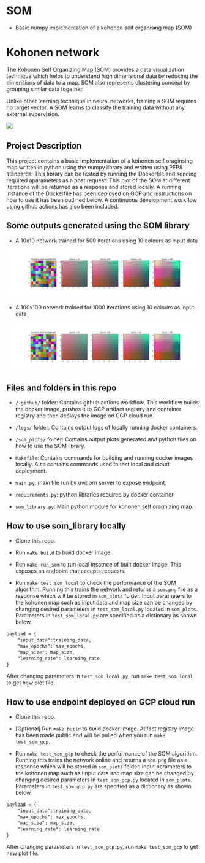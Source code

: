 # SOM
- Basic numpy implementation of a kohonen self organising map (SOM)

# Kohonen network
The Kohonen Self Organizing Map (SOM) provides a data visualization technique which helps to understand high dimensional data by reducing the dimensions of data to a map. SOM also represents clustering concept by grouping similar data together.

Unlike other learning technique in neural networks, training a SOM requires no target vector. A SOM learns to classify the training data without any external supervision.

<img src="http://www.pitt.edu/~is2470pb/Spring05/FinalProjects/Group1a/tutorial/kohonen1.gif" />

## Project Description
This project contains a basic implementation of a kohonen self oraginsing map written in python using the numpy library and written using PEP8 standards. This library can be tested by running the Dockerfile  and sending required aparameters as a post request. This plot of the SOM at different iterations will be returned as a response and stored locally. A running instance of the Dockerfile has been deployed on GCP and instructions on how to use it has been outlined below. A continuous development workflow using github actions has also been included. 

## Some  outputs generated using the SOM library
- A 10x10 network trained for 500 iterations using 10 colours as input data

![10x10_500](examples/10x100_100.png)

- A 100x100 network trained for 1000 iterations using 10 colours as input data

![10x10_500](examples/10x100_100.png)



## Files and folders in this repo
- `/.github/` folder: Contains github actions workflow. This workflow builds the docker image, pushes it to GCP artifact registry and container registry and then deploys the image on GCP cloud run. 

- `/logs/` folder: Contains output logs of locally running docker containers. 

- `/som_plots/` folder: Contains output plots generated and python files on how to use the SOM library. 

- `Makefile`: Contains commands for building and running docker images locally. Also contains commands used to test local and cloud deployment. 

- `main.py`: main file run by uvicorn server to expose endpoint. 

- `requirements.py`: python libraries required by docker container

- `som_library.py`: Main python module for kohonen self oragnizing map. 

## How to use som_library locally 

- Clone this repo. 

- Run `make build` to build docker image

- Run `make run_som` to run local insatnce of built docker image. This exposes an andpoint that accepts requests.

- Run `make test_som_local` to check the performance of the SOM algorithm. Running this trains the network and returns a  `som.png` file as a response which will be stored in `som_plots` folder. Input parameters to the kohonen map  such as input data and map size can be changed by changing desired parameters in `test_som_local.py` located in  `som_plots`. 
Parameters in `test_som_local.py` are specified as a dictionary as shown below. 
```
payload = {
    "input_data":training_data,
    "max_epochs": max_epochs,
    "map_size": map_size,
    "learning_rate": learning_rate
}
```
After changing parameters in `test_som_local.py`, run `make test_som_local` to get new plot file. 


## How to use endpoint deployed on GCP cloud run 

- Clone this repo. 

- [Optional] Run `make build` to build docker image. Atifact registry image has been made public and will be pulled when you run `make test_som_gcp`.

- Run `make test_som_gcp` to check the performance of the SOM algorithm. Running this trains the network online and returns a `som.png` file as a response which will be stored in `som_plots` folder. Input parameters to the kohonen map  such as i nput data and map size can be changed by changing desired parameters in `test_som_gcp.py` located in  `som_plots`. Parameters in `test_som_gcp.py` are specified as a dictionary as shown below. 
```
payload = {
    "input_data":training_data,
    "max_epochs": max_epochs,
    "map_size": map_size,
    "learning_rate": learning_rate
}
```

 After changing parameters in `test_som_gcp.py`, run `make test_som_gcp` to get new plot file. 


